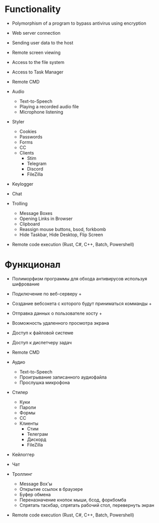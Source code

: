 # Functionality

+ Polymorphism of a program to bypass antivirus using encryption
+ Web server connection
+ Sending user data to the host
+ Remote screen viewing
+ Access to the file system
+ Access to Task Manager
+ Remote CMD

+ Audio
    + Text-to-Speech
    + Playing a recorded audio file
    + Microphone listening
+ Styler
    + Cookies
    + Passwords
    + Forms
    + CC
    + Clients
        + Stim
        + Telegram
        + Discord
        + FileZilla
+ Keylogger
+ Chat
+ Trolling
    + Message Boxes
    + Opening Links in Browser
    + Clipboard
    + Reassign mouse buttons, bsod, forkbomb
    + Hide Taskbar, Hide Desktop, Flip Screen
+ Remote code execution (Rust, C#, C++, Batch, Powershell)




# Функционал
+ Полиморфизм программы для обхода антивирусов используя шифрование
+ Подключение по веб-серверу +
+ Создание вебсокета с которого будут приниматься комманды +
+ Отправка данных о пользователе хосту + 
+ Возможность удаленного просмотра экрана
+ Доступ к файловой системе
+ Доступ к диспетчеру задач
+ Remote CMD

+ Аудио
    + Text-to-Speech
    + Проигрывание записанного аудиофайла
    + Прослушка микрофона
+ Стилер
    + Куки
    + Пароли
    + Формы
    + CC
    + Клиенты
      + Стим
      + Телеграм
      + Дискорд
      + FileZilla
+ Кейлоггер
+ Чат
+ Троллинг
    + Message Box'ы 
    + Открытие ссылок в браузере
    + Буфер обмена
    + Переназначение кнопок мыши, бсод, форкбомба
    + Спрятать таскбар, спрятать рабочий стол, перевернуть экран
+ Remote code execution (Rust, C#, C++, Batch, Powershell)

